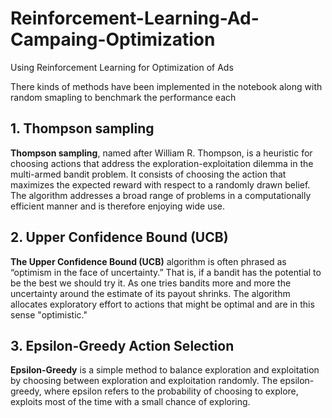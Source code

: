 # Reinforcement-Learning-Ad-Campaing-Optimization


Using Reinforcement Learning for Optimization of Ads

There kinds of methods have been implemented in the notebook along with random smapling to benchmark the performance each

## **1. Thompson sampling**

**Thompson sampling**, named after William R. Thompson, is a heuristic for choosing actions that address the exploration-exploitation dilemma in the multi-armed bandit problem. It consists of choosing the action that maximizes the expected reward with respect to a randomly drawn belief. The algorithm addresses a broad range of problems in a computationally efficient manner and is therefore enjoying wide use. 

## **2. Upper Confidence Bound (UCB)**

**The Upper Confidence Bound (UCB)** algorithm is often phrased as “optimism in the face of uncertainty.” That is, if a bandit has the potential to be the best we should try it. As one tries bandits more and more the uncertainty around the estimate of its payout shrinks. The algorithm allocates exploratory effort to actions that might be optimal and are in this sense "optimistic."

## **3. Epsilon-Greedy Action Selection**

**Epsilon-Greedy** is a simple method to balance exploration and exploitation by choosing between exploration and exploitation randomly.
The epsilon-greedy, where epsilon refers to the probability of choosing to explore, exploits most of the time with a small chance of exploring.
